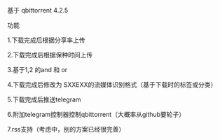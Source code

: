 基于 qbittorrent 4.2.5

功能

1.下载完成后根据分享率上传

2.下载完成后根据保种时间上传

3.基于1,2 的and 和 or

4.下载完成后修改为 SXXEXX的流媒体识别格式（基于下载时的标签或分类）

5.下载完成后推送telegram

6.附加telegram控制器控制qbittorrent（大概率从github要轮子）

7.rss支持（考虑中，别的方案已经很完善）
